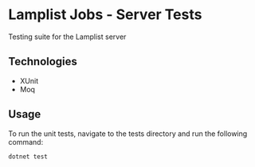 # Lamplist Jobs - Server Tests

Testing suite for the Lamplist server

## Technologies

- XUnit
- Moq

## Usage

To run the unit tests, navigate to the tests directory and run the following command:

```
dotnet test
```
